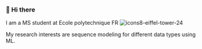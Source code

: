 ### 👋 Hi there

<!--
**k0l1ka/k0l1ka** is a ✨ _special_ ✨ repository because its `README.md` (this file) appears on your GitHub profile.

Here are some ideas to get you started:

- 🔭 I’m currently working on ...
- 🌱 I’m currently learning ...
- 👯 I’m looking to collaborate on ...
- 🤔 I’m looking for help with ...
- 💬 Ask me about ...
- 📫 How to reach me: ...
- 😄 Pronouns: ...
- ⚡ Fun fact: ...
-->

I am a MS student at Ecole polytechnique FR ![icons8-eiffel-tower-24](https://github.com/k0l1ka/k0l1ka/assets/40829256/d719c670-5017-43c0-8820-3f0fa6caafb1)


My research interests are sequence modeling for different data types using ML.
